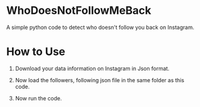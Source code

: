 # WhoDoesNotFollowMeBack
A simple python code to detect who doesn't follow you back on Instagram.

# How to Use

1) Download your data information on Instagram in Json format.

2) Now load the followers, following json file in the same folder as this code.

3) Now run the code.
